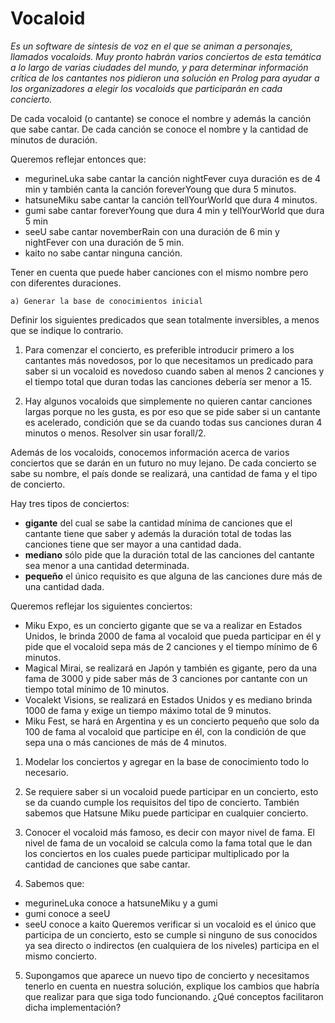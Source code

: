 # Vocaloid

_Es un software de síntesis de voz en el que se animan a personajes, llamados vocaloids. Muy pronto habrán varios conciertos de esta temática a lo largo de varias ciudades del mundo, y para determinar información crítica de los cantantes nos pidieron una solución en Prolog para ayudar a los organizadores a elegir los vocaloids que participarán en cada concierto._

De cada vocaloid (o cantante) se conoce el nombre y además la canción que sabe cantar. De cada canción se conoce el nombre y la cantidad de minutos de duración.

Queremos reflejar entonces que:
- megurineLuka sabe cantar la canción nightFever cuya duración es de 4 min y también canta la canción foreverYoung que dura 5 minutos.	
- hatsuneMiku sabe cantar la canción tellYourWorld que dura 4 minutos.
- gumi sabe cantar foreverYoung que dura 4 min y tellYourWorld que dura 5 min
- seeU sabe cantar novemberRain con una duración de 6 min y nightFever con una duración de 5 min.
- kaito no sabe cantar ninguna canción.

Tener en cuenta que puede haber canciones con el mismo nombre pero con diferentes duraciones.

    a) Generar la base de conocimientos inicial

Definir los siguientes predicados que sean totalmente inversibles, a menos que se indique lo contrario.

1. Para comenzar el concierto, es preferible introducir primero a los cantantes más novedosos, por lo que necesitamos un predicado para saber si un vocaloid es novedoso cuando saben al menos 2 canciones y el tiempo total que duran todas las canciones debería ser menor a 15.
	
2. Hay algunos vocaloids que simplemente no quieren cantar canciones largas porque no les gusta, es por eso que se pide saber si un cantante es acelerado, condición que se da cuando todas sus canciones duran 4 minutos o menos. Resolver sin usar forall/2.

Además de los vocaloids, conocemos información acerca de varios conciertos que se darán en un futuro no muy lejano. De cada concierto se sabe su nombre, el país donde se realizará, una cantidad de fama y el tipo de concierto.

Hay tres tipos de conciertos:
- **gigante** del cual se sabe la cantidad mínima de canciones que el cantante tiene que saber y además la duración total de todas las canciones tiene que ser mayor a una cantidad dada.
- **mediano** sólo pide que la duración total de las canciones del cantante sea menor a una 	cantidad determinada.
- **pequeño** el único requisito es que alguna de las canciones dure más de una cantidad dada.




Queremos reflejar los siguientes conciertos:

- Miku Expo, es un concierto gigante que se va a realizar en Estados Unidos, le brinda 2000 de fama al vocaloid que pueda participar en él y pide que el vocaloid sepa más de 2 canciones y el tiempo mínimo de 6 minutos.	
- Magical Mirai, se realizará en Japón y también es gigante, pero da una fama de 3000 y pide saber más de 3 canciones por cantante con un tiempo total mínimo de 10 minutos. 
- Vocalekt Visions, se realizará en Estados Unidos y es mediano brinda 1000 de fama y exige un tiempo máximo total de 9 minutos.	
- Miku Fest, se hará en Argentina y es un concierto pequeño que solo da 100 de fama al vocaloid que participe en él, con la condición de que sepa una o más canciones de más de 4 minutos.

1. Modelar los conciertos y agregar en la base de conocimiento todo lo necesario.

2. Se requiere saber si un vocaloid puede participar en un concierto, esto se da cuando cumple los requisitos del tipo de concierto. También sabemos que Hatsune Miku puede participar en cualquier concierto.

3. Conocer el vocaloid más famoso, es decir con mayor nivel de fama. El nivel de fama de un vocaloid se calcula como la fama total que le dan los conciertos en los cuales puede participar multiplicado por la cantidad de canciones que sabe cantar.

4. Sabemos que:
- megurineLuka conoce a hatsuneMiku  y a gumi 
- gumi conoce a seeU
- seeU conoce a kaito
Queremos verificar si un vocaloid es el único que participa de un concierto, esto se cumple si ninguno de sus conocidos ya sea directo o indirectos (en cualquiera de los niveles) participa en el mismo concierto.

5. Supongamos que aparece un nuevo tipo de concierto y necesitamos tenerlo en cuenta en nuestra solución, explique los cambios que habría que realizar para que siga todo funcionando. ¿Qué conceptos facilitaron dicha implementación?

